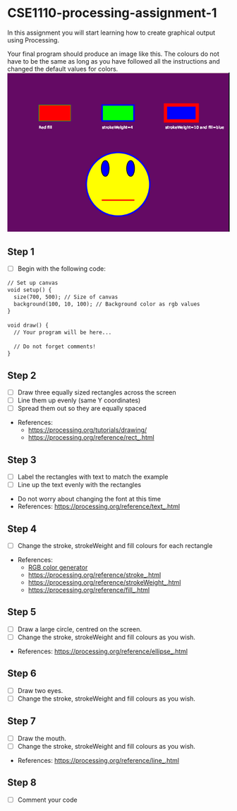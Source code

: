 # CSE1110-processing-assignment-1

In this assignment you will start learning how to create graphical output using Processing.

Your final program should produce an image like this. The colours do not have to be the same as long as you have followed all the instructions and changed the default values for colors. 
![images/exemplar.png](exemplar.png)

## Step 1
- [ ] Begin with the following code:

```
// Set up canvas
void setup() {
  size(700, 500); // Size of canvas
  background(100, 10, 100); // Background color as rgb values
}

void draw() {
  // Your program will be here...
  
  // Do not forget comments!
}
```
## Step 2 
- [ ] Draw three equally sized rectangles across the screen
- [ ] Line them up evenly (same Y coordinates)
- [ ] Spread them out so they are equally spaced
* References: 
  * https://processing.org/tutorials/drawing/
  * https://processing.org/reference/rect_.html
  
## Step 3 
- [ ] Label the rectangles with text to match the example
- [ ] Line up the text evenly with the rectangles
* Do not worry about changing the font at this time
* References: https://processing.org/reference/text_.html

## Step 4 
- [ ] Change the stroke, strokeWeight and fill colours for each rectangle
* References:
  * [RGB color generator](http://www.colorschemer.com/online.html)
  * https://processing.org/reference/stroke_.html
  * https://processing.org/reference/strokeWeight_.html
  * https://processing.org/reference/fill_.html

## Step 5 
- [ ] Draw a large circle, centred on the screen.
- [ ] Change the stroke, strokeWeight and fill colours as you wish.
* References: https://processing.org/reference/ellipse_.html

## Step 6 
- [ ] Draw two eyes.  
- [ ] Change the stroke, strokeWeight and fill colours as you wish.

## Step 7
- [ ] Draw the mouth.  
- [ ] Change the stroke, strokeWeight and fill colours as you wish. 
* References: https://processing.org/reference/line_.html

## Step 8
- [ ] Comment your code


